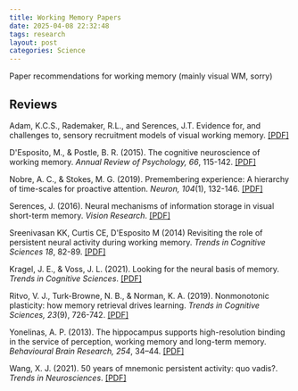 ```yaml
---
title: Working Memory Papers
date: 2025-04-08 22:32:48
tags: research
layout: post
categories: Science
---
```


Paper recommendations for working memory (mainly visual WM, sorry)

## Reviews

Adam, K.C.S., Rademaker, R.L., and Serences, J.T. Evidence for, and challenges to, sensory recruitment models of visual working memory. [[PDF]](https://drive.google.com/file/d/1iLrWAEgZ0oDF3Kwcug9MlTi2HGbJdn4R/view)


D'Esposito, M., & Postle, B. R. (2015). The cognitive neuroscience of working memory. *Annual Review of Psychology, 66*, 115-142. [[PDF]](https://www.annualreviews.org/doi/abs/10.1146/annurev-psych-010814-015031?casa_token=EKb1bL82pTMAAAAA:KNXCtOODxoav2cIv2slB9S9J5TUol89P-rIsKdol67EZLoJ-XVl2Ky6upTJsYoGSDyrrxBz1sOvz2g)

Nobre, A. C., & Stokes, M. G. (2019). Premembering experience: A hierarchy of time-scales for proactive attention. *Neuron, 104*(1), 132-146. [[PDF]](https://www.sciencedirect.com/science/article/pii/S0896627319307366)

Serences, J. (2016). Neural mechanisms of information storage in visual short-term memory. *Vision Research*. [[PDF]](https://drive.google.com/file/d/140vFkAQd01MWhPNIdxfywx5cmcanA4OC/view)

Sreenivasan KK, Curtis CE, D'Esposito M (2014) Revisiting the role of persistent neural activity during working memory. *Trends in Cognitive Sciences 18*, 82-89. [[PDF]](https://www.sciencedirect.com/science/article/abs/pii/S1364661313002726)

Kragel, J. E., & Voss, J. L. (2021). Looking for the neural basis of memory. *Trends in Cognitive Sciences*. [[PDF]](https://www.cell.com/trends/cognitive-sciences/fulltext/S1364-6613(21)00265-5)

Ritvo, V. J., Turk-Browne, N. B., & Norman, K. A. (2019). Nonmonotonic plasticity: how memory retrieval drives learning. *Trends in Cognitive Sciences, 23*(9), 726-742. [[PDF]](https://www.sciencedirect.com/science/article/pii/S1364661319301597?via%3Dihub)

Yonelinas, A. P. (2013). The hippocampus supports high-resolution binding in the service of perception, working memory and long-term memory. *Behavioural Brain Research, 254*, 34–44. [[PDF]](https://www.sciencedirect.com/science/article/pii/S0166432813003094)

Wang, X. J. (2021). 50 years of mnemonic persistent activity: quo vadis?. *Trends in Neurosciences*. [[PDF]](https://www.sciencedirect.com/science/article/pii/S0166223621001685?casa_token=JW9VDM9TItcAAAAA:MRH4GtEP1NuyQ9kgSiL_aLOU7Eh7XR3Ki_r2pDsCnqBIgMPm2FZ1lo-lXx8r-oo3Ea4rqZD-WMw)